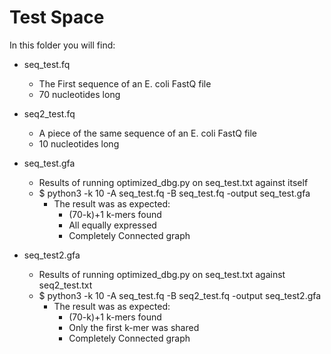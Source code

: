 # Test Space

In this folder you will find:
+ seq_test.fq
	+ The First sequence of an E. coli FastQ file 
	+ 70 nucleotides long 

+ seq2_test.fq
	+ A piece of the same sequence of an E. coli FastQ file 
	+ 10 nucleotides long 

+ seq_test.gfa
	+ Results of running optimized_dbg.py on seq_test.txt against itself
	+ $ python3 -k 10 -A seq_test.fq -B seq_test.fq -output seq_test.gfa
		* The result was as expected:
			* (70-k)+1 k-mers found
			* All equally expressed
			* Completely Connected graph 


+ seq_test2.gfa
	+ Results of running optimized_dbg.py on seq_test.txt against seq2_test.txt
	+ $ python3 -k 10 -A seq_test.fq -B seq2_test.fq -output seq_test2.gfa
		* The result was as expected: 
			* (70-k)+1 k-mers found
			* Only the first k-mer was shared
			* Completely Connected graph 

